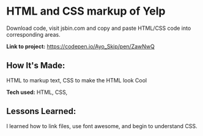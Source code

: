 # HTML and CSS markup of Yelp 
Download code, visit jsbin.com and copy and paste HTML/CSS code into corresponding areas.

**Link to project:** https://codepen.io/Ayo_Skip/pen/ZawNwQ

## How It's Made:
HTML to markup text, CSS to make the HTML look Cool 


**Tech used:** HTML, CSS, 

## Lessons Learned:
I learned how to link files, use font awesome, and begin to understand CSS.




